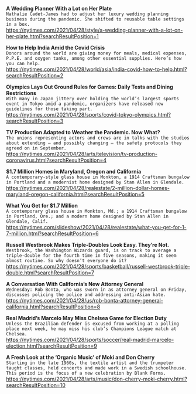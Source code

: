 **A Wedding Planner With a Lot on Her Plate**\
`Nathalie Cadet-James had to adjust her luxury wedding planning business during the pandemic. She shifted to reusable table settings in a box.`\
https://nytimes.com/2021/04/28/style/a-wedding-planner-with-a-lot-on-her-plate.html?searchResultPosition=1

**How to Help India Amid the Covid Crisis**\
`Donors around the world are giving money for meals, medical expenses, P.P.E. and oxygen tanks, among other essential supplies. Here’s how you can help.`\
https://nytimes.com/2021/04/28/world/asia/india-covid-how-to-help.html?searchResultPosition=2

**Olympics Lays Out Ground Rules for Games: Daily Tests and Dining Restrictions**\
`With many in Japan jittery over holding the world’s largest sports event in Tokyo amid a pandemic, organizers have released new guidelines for those taking part.`\
https://nytimes.com/2021/04/28/sports/covid-tokyo-olympics.html?searchResultPosition=3

**TV Production Adapted to Weather the Pandemic. Now What?**\
`The unions representing actors and crews are in talks with the studios about extending — and possibly changing — the safety protocols they agreed on in September.`\
https://nytimes.com/2021/04/28/arts/television/tv-production-coronavirus.html?searchResultPosition=4

**$1.7 Million Homes in Maryland, Oregon and California**\
`A contemporary-style glass house in Monkton, a 1914 Craftsman bungalow in Portland and a modernist home designed by Stan Allen in Glendale.`\
https://nytimes.com/2021/04/28/realestate/2-million-dollar-homes-maryland-oregon-california.html?searchResultPosition=5

**What You Get for $1.7 Million**\
`A contemporary glass house in Monkton, Md.; a 1914 Craftsman bungalow in Portland, Ore.; and a modern home designed by Stan Allen in Glendale, Calif.`\
https://nytimes.com/slideshow/2021/04/28/realestate/what-you-get-for-1-7-million.html?searchResultPosition=6

**Russell Westbrook Makes Triple-Doubles Look Easy. They’re Not.**\
`Westbrook, the Washington Wizards guard, is on track to average a triple-double for the fourth time in five seasons, making it seem almost routine. So why doesn’t everyone do it?`\
https://nytimes.com/2021/04/28/sports/basketball/russell-westbrook-triple-double.html?searchResultPosition=7

**A Conversation With California’s New Attorney General**\
`Wednesday: Rob Bonta, who was sworn in as attorney general on Friday, discusses policing the police and addressing anti-Asian hate.`\
https://nytimes.com/2021/04/28/us/rob-bonta-attorney-general-california.html?searchResultPosition=8

**Real Madrid’s Marcelo May Miss Chelsea Game for Election Duty**\
`Unless the Brazilian defender is excused from working at a polling place next week, he may miss his club’s Champions League match at Chelsea.`\
https://nytimes.com/2021/04/28/sports/soccer/real-madrid-marcelo-election.html?searchResultPosition=9

**A Fresh Look at the ‘Organic Music’ of Moki and Don Cherry**\
`Starting in the late 1960s, the textile artist and the trumpeter taught classes, held concerts and made work in a Swedish schoolhouse. This period is the focus of a new celebration by Blank Forms.`\
https://nytimes.com/2021/04/28/arts/music/don-cherry-moki-cherry.html?searchResultPosition=10

